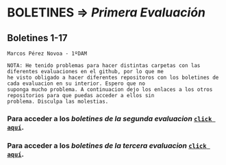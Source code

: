 # BOLETINES => _Primera Evaluación_
## Boletines 1-17

`Marcos Pérez Novoa - 1ºDAM`

```
NOTA: He tenido problemas para hacer distintas carpetas con las diferentes evaluaciones en el github, por lo que me 
he visto obligado a hacer diferentes repositoros con los boletines de cada evaluacion en su interior. Espero que no 
suponga mucho problema. A continuacion dejo los enlaces a los otros repositorios para que puedas acceder a ellos sin 
problema. Disculpa las molestias.
```
### Para acceder a los *boletines de la segunda evaluacion* [`click aquí`](https://github.com/Endermaiter/BoletinesProgramacion2Evaluacion.git).
### Para acceder a los *boletines de la tercera evaluacion* [`click aquí`](https://github.com/Endermaiter/BoletinesProgramacion3Evaluacion.git).
